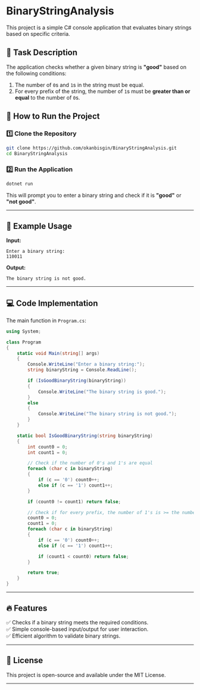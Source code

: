 # BinaryStringAnalysis

This project is a simple C# console application that evaluates binary strings based on specific criteria.

## 📝 Task Description

The application checks whether a given binary string is **"good"** based on the following conditions:

1. The number of `0`s and `1`s in the string must be equal.
2. For every prefix of the string, the number of `1`s must be **greater than or equal** to the number of `0`s.

## 🚀 How to Run the Project

### 1️⃣ Clone the Repository
```bash
git clone https://github.com/okanbisgin/BinaryStringAnalysis.git
cd BinaryStringAnalysis
```

### 2️⃣ Run the Application
```bash
dotnet run
```
This will prompt you to enter a binary string and check if it is **"good"** or **"not good"**.

---

## 📌 Example Usage
**Input:**  
```
Enter a binary string:
110011
```
**Output:**  
```
The binary string is not good.
```

---

## 💻 Code Implementation

The main function in `Program.cs`:

```csharp
using System;

class Program
{
    static void Main(string[] args)
    {
        Console.WriteLine("Enter a binary string:");
        string binaryString = Console.ReadLine();

        if (IsGoodBinaryString(binaryString))
        {
            Console.WriteLine("The binary string is good.");
        }
        else
        {
            Console.WriteLine("The binary string is not good.");
        }
    }

    static bool IsGoodBinaryString(string binaryString)
    {
        int count0 = 0;
        int count1 = 0;

        // Check if the number of 0's and 1's are equal
        foreach (char c in binaryString)
        {
            if (c == '0') count0++;
            else if (c == '1') count1++;
        }

        if (count0 != count1) return false;

        // Check if for every prefix, the number of 1's is >= the number of 0's
        count0 = 0;
        count1 = 0;
        foreach (char c in binaryString)
        {
            if (c == '0') count0++;
            else if (c == '1') count1++;

            if (count1 < count0) return false;
        }

        return true;
    }
}
```

---

## 🔥 Features
✅ Checks if a binary string meets the required conditions.  
✅ Simple console-based input/output for user interaction.  
✅ Efficient algorithm to validate binary strings.  

---

## 📜 License
This project is open-source and available under the MIT License.

---
